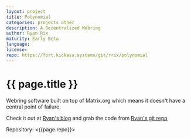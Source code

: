```yaml
---
layout: project
title: Polynomial
categories: projects other
description: A Decentralized Webring
author: Ryan Rix
maturity: Early Beta
language: 
license: 
repo: https://fort.kickass.systems/git/rrix/polynomial
---
```


# {{ page.title }}
Webring software built on top of Matrix.org which means it doesn't have a central point of failure.

Check it out at [Ryan's blog](http://whatthefuck.computer/blog/2015/12/06/polynomial-a-decentralized-webring/) and grab the code from [Ryan's git repo](https://fort.kickass.systems/git/rrix/polynomial)

Repository: <{{page.repo}}>

